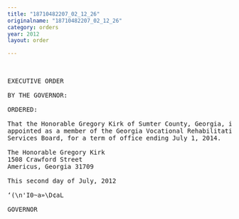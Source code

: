```yaml
---
title: "18710482207_02_12_26"
originalname: "18710482207_02_12_26"
category: orders
year: 2012
layout: order

---
```

<pre>
 

EXECUTIVE ORDER

BY THE GOVERNOR:

ORDERED:

That the Honorable Gregory Kirk of Sumter County, Georgia, is
appointed as a member of the Georgia Vocational Rehabilitation
Services Board, for a term of office ending July 1, 2014.

The Honorable Gregory Kirk
1508 Crawford Street
Americus, Georgia 31709

This second day of July, 2012

‘(\n'I0~a»\D¢aL

GOVERNOR

</pre>
